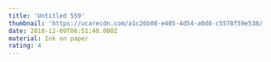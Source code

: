 ```yaml
---
title: 'Untitled 559'
thumbnail: 'https://ucarecdn.com/a1c26b08-e405-4d54-a0d8-c5578f59e538/'
date: 2018-12-09T06:51:40.000Z
material: Ink on paper
rating: 4
---
```

